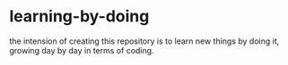 # learning-by-doing
the intension of creating this repository is to learn new things by doing it, growing day by day in terms of coding.
